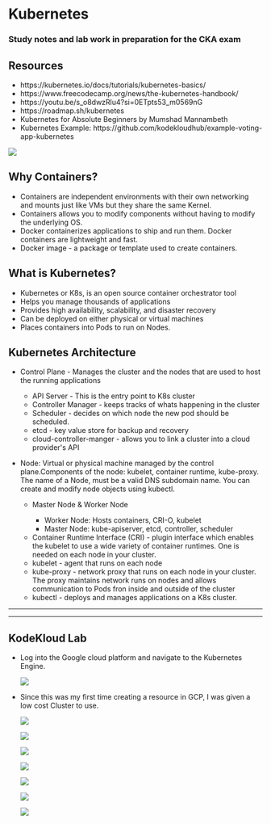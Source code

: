 # Kubernetes
### Study notes and lab work in preparation for the CKA exam
<h2>Resources</h2>
<p>
  <ul>
    <li>https://kubernetes.io/docs/tutorials/kubernetes-basics/</li>
    <li>https://www.freecodecamp.org/news/the-kubernetes-handbook/</li>
    <li>https://youtu.be/s_o8dwzRlu4?si=0ETpts53_m0569nG</li>
    <li>https://roadmap.sh/kubernetes</li>
    <li>Kubernetes for Absolute Beginners by Mumshad Mannambeth</li>
    <li>Kubernetes Example: https://github.com/kodekloudhub/example-voting-app-kubernetes</li>
  </ul>
</p>
<p><img src="kubernetescluster.png"></p>
<h2>Why Containers?</h2>
<p>
  <ul>
    <li>Containers are independent environments with their own networking and mounts just like VMs but they share the same Kernel.</li>
    <li>Containers allows you to modify components without having to modify the underlying OS.</li>
    <li>Docker containerizes applications to ship and run them. Docker containers are lightweight and fast.</li>
    <li>Docker image - a package or template used to create containers.</li>
  </ul>
</p>

<h2>What is Kubernetes?</h2>
<p>
  <ul>
    <li>Kubernetes or K8s, is an open source container orchestrator tool</li>
    <li>Helps you manage thousands of applications</li>
    <li>Provides high availability, scalability, and disaster recovery</li>
    <li>Can be deployed on either physical or virtual machines</li>
    <li>Places containers into Pods to run on Nodes.</li>
  </ul>
</p>

<h2>Kubernetes Architecture</h2>
<p>
  <ul>
    <li>Control Plane - Manages the cluster and the nodes that are used to host the running applications</li>
    <p>
    <ul>
      <li>API Server - This is the entry point to K8s cluster</li>
      <li>Controller Manager - keeps tracks of whats happening in the cluster</li>
      <li>Scheduler - decides on which node the new pod should be scheduled.</li>
      <li>etcd - key value store for backup and recovery</li>
      <li>cloud-controller-manger - allows you to link a cluster into a cloud provider's API</li>
    </ul>
  </p>
    </ul>
    <ul>
    <li>Node: Virtual or physical machine managed by the control plane.Components of the node: kubelet, container runtime, kube-proxy. The name of a Node, must be a valid DNS subdomain name. You can create and modify node objects using kubectl.</li>
      <p>
        <ul>
          <li>Master Node & Worker Node</li>
            <ul>
              <li>Worker Node: Hosts containers, CRI-O, kubelet</li>
              <li>Master Node: kube-apiserver, etcd, controller, scheduler</li>
            </ul>
          <li>Container Runtime Interface (CRI) - plugin interface which enables the kubelet to use a wide variety of container runtimes. One is needed on each node in your cluster.</li>
          <li>kubelet - agent that runs on each node</li>
          <li>kube-proxy - network proxy that runs on each node in your cluster. The proxy maintains network runs on nodes and allows communication to Pods fron inside and outside of the cluster</li>
          <li>kubectl - deploys and manages applications on a K8s cluster.</li>
        </ul>
      </p>
    </ul>
  </ul>
</p>
        
  -------------------------------------------------------------------------------------------------------------------------      
  -------------------------------------------------------------------------------------------------------------------------      
        
  <h2>KodeKloud Lab</h2>
<p>
  <ul>
      <li>Log into the Google cloud platform and navigate to the Kubernetes Engine.</li>
    <p><img src="Screenshot 2023-12-01 215658.png"></p>
    <li>Since this was my first time creating a resource in GCP, I was given a low cost Cluster to use.</li>
    
<p><img src="Screenshot 2023-12-01 215903.png"></p>
<p><img src="Screenshot 2023-12-01 222450.png"></p>
<p><img src="Screenshot 2023-12-01 222532.png"></p>
<p><img src="Screenshot 2023-12-01 225117.png"></p>
<p><img src="Screenshot 2023-12-01 230416.png"></p>
<p><img src="Screenshot 2023-12-01 230755.png"></p>
<p><img src="Screenshot 2023-12-01 230908.png"></p>
  </ul>
</p>
